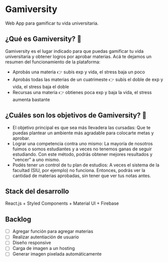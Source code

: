 # Gamiversity
Web App para gamificar tu vida universitaria.

## ¿Qué es Gamiversity? 👀
Gamiversity es el lugar indicado para que puedas gamificar tu vida universitaria y obtener logros por aprobar materias. Acá te dejamos un resumen del funcionamiento de la plataforma:
- Aprobás una materia 👉 subís exp y vida, el stress baja un poco
- Aprobás todas las materias de un cuatrimeste 👉 subís el doble de exp y vida, el stress baja el doble
- Recursas una materia 👉 obtienes poca exp y baja la vida, el stress aumenta bastante

## ¿Cuáles son los objetivos de Gamiversity? 🤔
- El objetivo principal es que sea más llevadera las cursadas: Que te puedas plantear un ambiente más agradable para colocarte metas y aprobar.
- Lograr una competencia contra uno mismo: La mayoría de nosotros fuimos o somos estudiantes y a veces no tenemos ganas de seguir estudiando. Con este método, podrás obtener mejores resultados y "vencer" a uno mismo.
- Podés tener un control de tu plan de estudios: A veces el sistema de la facultad (SIU, por ejemplo) no funciona. Entonces, podrás ver la cantidad de materias aprobadas, sin tener que ver tus notas antes.

## Stack del desarrollo
React.js + Styled Components + Material UI + Firebase

## Backlog
- [ ] Agregar función para agregar materias
- [ ] Realizar autentiación de usuario
- [ ] Diseño responsive
- [ ] Carga de imagen a un hosting
- [ ] Generar imagen pixelada automáticamente